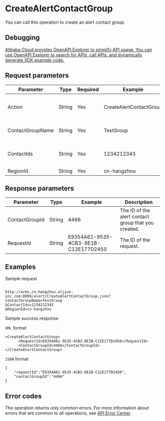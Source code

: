 # CreateAlertContactGroup

You can call this operation to create an alert contact group.

## Debugging

[Alibaba Cloud provides OpenAPI Explorer to simplify API usage. You can use OpenAPI Explorer to search for APIs, call APIs, and dynamically generate SDK example code.](https://api.aliyun.com/#product=ARMS&api=CreateAlertContactGroup&type=RPC&version=2019-08-08)

## Request parameters

|Parameter|Type|Required|Example|Description|
|---------|----|--------|-------|-----------|
|Action|String|Yes|CreateAlertContactGroup|The operation that you want to perform. Set this value to `CreateAlertContactGroup`. |
|ContactGroupName|String|Yes|TestGroup|The name of the alert contact group that you want to create. |
|ContactIds|String|Yes|1234212343|The alert contact ID. If multiple contact IDs are available, separate them with spaces. |
|RegionId|String|Yes|cn-hangzhou|The ID of the region. |

## Response parameters

|Parameter|Type|Example|Description|
|---------|----|-------|-----------|
|ContactGroupId|String|4466|The ID of the alert contact group that you created. |
|RequestId|String|E9354A61-9535-4CB3-8E1B-C12E177D2450|The ID of the request. |

## Examples

Sample request

```

http://arms.cn-hangzhou.aliyun-inc.com:8099/alert/CreateAlertContactGroup.json?ContactGroupName=TestGroup
&ContactIds=1234212343
&RegionId=cn-hangzhou

```

Sample success response

`XML` format

```
<CreateAlertContactGroup>
      <RequestId>E9354A61-9535-4CB3-8E1B-C12E177D2450</RequestId>
      <ContactGroupId>4466</ContactGroupId>
</CreateAlertContactGroup>
```

`JSON` format

```
{
	"requestId":"E9354A61-9535-4CB3-8E1B-C12E177D2450",
	"contactGroupId":"4466"
}
```

## Error codes

The operation returns only common errors. For more information about errors that are common to all operations, see [API Error Center](https://error-center.alibabacloud.com/status/product/ARMS).

